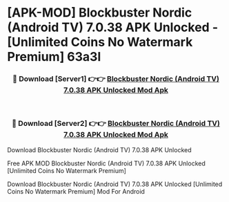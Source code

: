 # [APK-MOD] Blockbuster Nordic (Android TV) 7.0.38 APK Unlocked - [Unlimited Coins No Watermark Premium] 63a3l



<div align="center">
<h3>🔴 Download [Server1] 👉👉 <a href="https://momento.my/?title=Blockbuster_Nordic_(Android_TV)_7.0.38_APK_Unlocked">Blockbuster Nordic (Android TV) 7.0.38 APK Unlocked Mod Apk</a></h3><br>

<h3>🔴 Download [Server2] 👉👉 <a href="https://momento.my/?title=Blockbuster_Nordic_(Android_TV)_7.0.38_APK_Unlocked">Blockbuster Nordic (Android TV) 7.0.38 APK Unlocked Mod Apk</a></h3>
</div>



Download Blockbuster Nordic (Android TV) 7.0.38 APK Unlocked 

Free APK MOD Blockbuster Nordic (Android TV) 7.0.38 APK Unlocked [Unlimited Coins No Watermark Premium]

Download Blockbuster Nordic (Android TV) 7.0.38 APK Unlocked [Unlimited Coins No Watermark Premium] Mod For Android
